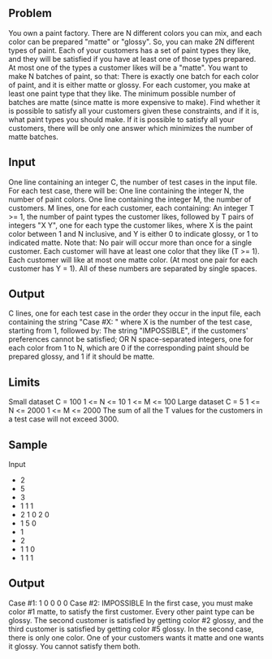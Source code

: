 ## Problem
You own a paint factory. There are N different colors you can mix, and each color can be prepared
"matte" or "glossy". So, you can make 2N different types of paint.
Each of your customers has a set of paint types they like, and they will be satisfied if you have at
least one of those types prepared. At most one of the types a customer likes will be a "matte".
You want to make N batches of paint, so that:
There is exactly one batch for each color of paint, and it is either matte or glossy.
For each customer, you make at least one paint type that they like.
The minimum possible number of batches are matte (since matte is more expensive to make).
Find whether it is possible to satisfy all your customers given these constraints, and if it is, what
paint types you should make.
If it is possible to satisfy all your customers, there will be only one answer which minimizes the
number of matte batches.

## Input

One line containing an integer C, the number of test cases in the input file.
For each test case, there will be:
One line containing the integer N, the number of paint colors.
One line containing the integer M, the number of customers.
M lines, one for each customer, each containing:
An integer T >= 1, the number of paint types the customer likes, followed by
T pairs of integers "X Y", one for each type the customer likes, where X is the paint color between
1 and N inclusive, and Y is either 0 to indicate glossy, or 1 to indicated matte. Note that:
No pair will occur more than once for a single customer.
Each customer will have at least one color that they like (T >= 1).
Each customer will like at most one matte color. (At most one pair for each customer has Y = 1).
All of these numbers are separated by single spaces.

## Output
C lines, one for each test case in the order they occur in the input file, each containing the string
"Case #X: " where X is the number of the test case, starting from 1, followed by:
The string "IMPOSSIBLE", if the customers' preferences cannot be satisfied; OR
N space-separated integers, one for each color from 1 to N, which are 0 if the corresponding paint
should be prepared glossy, and 1 if it should be matte.

## Limits
Small dataset
C = 100
1 <= N <= 10
1 <= M <= 100
Large dataset
C = 5
1 <= N <= 2000
1 <= M <= 2000
The sum of all the T values for the customers in a test case will not exceed 3000.


## Sample
Input
- 2
- 5
- 3
- 1 1 1
- 2 1 0 2 0
- 1 5 0
- 1
- 2
- 1 1 0
- 1 1 1

## Output
Case #1: 1 0 0 0 0
Case #2: IMPOSSIBLE
In the first case, you must make color #1 matte, to satisfy the first customer. Every other paint type
can be glossy. The second customer is satisfied by getting color #2 glossy, and the third customer
is satisfied by getting color #5 glossy.
In the second case, there is only one color. One of your customers wants it matte and one wants it
glossy. You cannot satisfy them both.